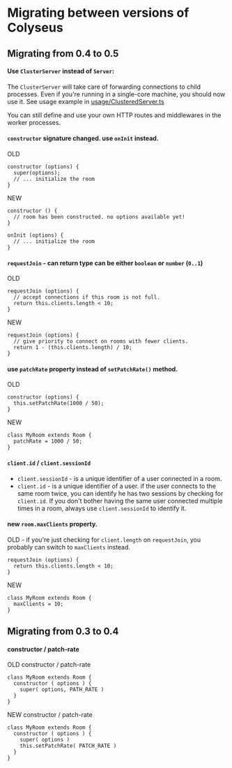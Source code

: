 # Migrating between versions of Colyseus

## Migrating from 0.4 to 0.5

#### Use `ClusterServer` instead of `Server`:

The `ClusterServer` will take care of forwarding connections to child processes. Even if you're running in a single-core machine, you should now use it. See usage example in [usage/ClusteredServer.ts](usage/ClusteredServer.ts)

You can still define and use your own HTTP routes and middlewares in the worker processes.

#### `constructor` signature changed. use `onInit` instead.

OLD

```
constructor (options) {
  super(options);
  // ... initialize the room
}
```

NEW

```
constructor () {
  // room has been constructed. no options available yet!
}

onInit (options) {
  // ... initialize the room
}
```

#### `requestJoin` - can return type can be either `boolean` or `number` (`0..1`)

OLD

```
requestJoin (options) {
  // accept connections if this room is not full.
  return this.clients.length < 10;
}
```

NEW

```
requestJoin (options) {
  // give priority to connect on rooms with fewer clients.
  return 1 - (this.clients.length) / 10;
}
```

#### use `patchRate` property instead of `setPatchRate()` method.

OLD

```
constructor (options) {
  this.setPatchRate(1000 / 50);
}
```

NEW

```
class MyRoom extends Room {
  patchRate = 1000 / 50;
}
```

#### `client.id` / `client.sessionId`

- `client.sessionId` - is a unique identifier of a user connected in a room.
- `client.id` - is a unique identifier of a user. if the user connects to the same room twice, you can identify he has two sessions by checking for `client.id`. If you don't bother having the same user connected multiple times in a room, always use `client.sessionId` to identify it.

#### new `room.maxClients` property.

OLD - if you're just checking for `client.length` on `requestJoin`, you probably can switch to `maxClients` instead.

```
requestJoin (options) {
  return this.clients.length < 10;
}
```

NEW

```
class MyRoom extends Room {
  maxClients = 10;
}
```

## Migrating from 0.3 to 0.4

#### constructor / patch-rate

OLD constructor / patch-rate

```
class MyRoom extends Room {
  constructor ( options ) {
    super( options, PATH_RATE )
  }
}
```

NEW constructor / patch-rate

```
class MyRoom extends Room {
  constructor ( options ) {
    super( options )
    this.setPatchRate( PATCH_RATE )
  }
}
```

